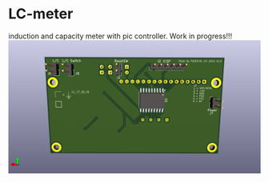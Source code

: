 # LC-meter
 induction and capacity meter with pic controller.
 Work in progress!!!
 ![enter image description here](Pictures/LC-meter_pcb_back.png)
<!--stackedit_data:
eyJoaXN0b3J5IjpbLTgzMjE4ODcyXX0=
-->